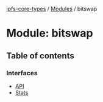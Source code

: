 [ipfs-core-types](../README.md) / [Modules](../modules.md) / bitswap

# Module: bitswap

## Table of contents

### Interfaces

- [API](../interfaces/bitswap.API.md)
- [Stats](../interfaces/bitswap.Stats.md)
